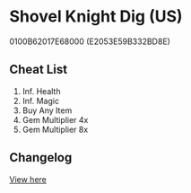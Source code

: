 # Shovel Knight Dig (US)
0100B62017E68000 (E2053E59B332BD8E)

## Cheat List
1. Inf. Health
1. Inf. Magic
1. Buy Any Item
1. Gem Multiplier 4x
1. Gem Multiplier 8x

## Changelog
[View here](./CHANGELOG.md)